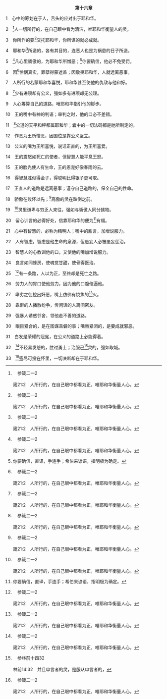 <p style="text-align:center;font-weight:bold;">第十六章</p>

1　心中的筹划在于人，舌头的应对出于耶和华。

2　[^a]人一切所行的，在自己眼中看为清洁，唯耶和华衡量人的灵。

[^a]:　参箴二一2<br><br>箴21:2　人所行的，在自己眼中都看为正，唯耶和华衡量人心。

3　你所作的要[^a]交托耶和华，你所谋的就必成就。

[^a]:　诗三七5；参太六25；路十二22；腓四6；彼前五7<br><br>诗37:5　当将你的事交托耶和华，并信靠祂，祂就必成全。<br><br>太6:25　所以我告诉你们，不要为生命忧虑，吃什么，喝什么；也不要为身体忧虑，穿什么。生命不胜于食物吗？身体不胜于衣服吗？<br><br>路12:22　耶稣又对门徒说，所以我告诉你们，不要为生命忧虑，吃什么，也不要为身体忧虑，穿什么。<br><br>腓4:6　应当一无挂虑，只要凡事借着祷告、祈求，带着感谢，将你们所要的告诉神；<br><br>彼前5:7　你们要将一切的忧虑卸给神，因为祂顾念你们。

4　耶和华[^a]所造的，各有其目的，连恶人也是为祸患的日子所造。

[^a]:　赛四三7<br><br>赛43:7　就是凡称为我名下的人，是我为自己的荣耀所创造、所塑造的，更是我所造作的。

5　[^a]凡心里骄傲的，为耶和华所憎恶；[^1]你要确信，他必不免受罚。

[^1]:你要确信，直译，手连手；希伯来谚语，指明极为确定。

[^a]:　箴十一20～21；路十六15<br><br>箴11:20　心中乖僻的，为耶和华所憎恶；行径完全的，为祂所喜悦。<br><br>箴11:21　你要确信，恶人必不免受罚；义人的后裔必得拯救。<br><br>路16:15　耶稣对他们说，你们是在人面前自称为义的，但神知道你们的心；因为在人中间高贵的，在神面前却是可憎的。

6　因[^a]怜悯真实，罪孽得蒙遮盖；因敬畏耶和华，人就远离恶事。

[^a]:　亚七9；太二三23<br><br>亚7:9　万军之耶和华曾对你们的列祖如此说，要按公理审判，各人向弟兄施慈爱和怜恤；<br><br>太23:23　假冒为善的经学家和法利赛人，你们有祸了！因为你们将薄荷、芹菜、茴香，献上十分之一，却撇开律法上更重的事，就是正义、怜悯、信实；这些原是必须行的，那些也是不可撇开的。

7　人所行的若蒙耶和华喜悦，耶和华甚至使他的仇敌与他和好。

8　[^a]少有进项却有公义，强如多有进项却无公理。

[^a]:　箴十五16<br><br>箴15:16　少有财宝，敬畏耶和华，强如多有财宝，烦乱不安。

9　人心筹算自己的道路，唯耶和华指引他的脚步。

10　王的嘴中有神的判语；审判之时，他的口必不差错。

11　[^a]公道的天平和秤都属耶和华；囊中的一切法码都是祂所制定的。

[^a]:　利十九36；箴十一1<br><br>利19:36　要用公道的天平、公道的法码、公道的伊法、公道的欣；我是耶和华你们的神，曾把你们从埃及地领出来。<br><br>箴11:1　诡诈的天平为耶和华所憎恶；足重的法码为祂所喜悦。

12　作恶为王所憎恶，因国位是靠公义坚立。

13　公义的嘴为王所喜悦，说话正直的，为王所喜爱。

14　王的震怒如死亡的使者，但智慧人能平息王怒。

15　王的脸光使人有生命，王的恩宠好像春雨的云。

16　得智慧胜似得金子，得聪明比得银子更可取。

17　正直人的道路是远离恶事；谨守自己道路的，保全自己的性命。

18　骄傲在败坏以先；[^a]高傲的灵在跌倒之前。

[^a]:　箴十八12<br><br>箴18:12　败坏之先，人心高傲；尊荣以前，必有谦卑。

19　[^a]灵里谦卑与穷乏人来往，强如与骄傲人同分掳物。

[^a]:　太五3<br><br>太5:3　灵里贫穷的人有福了，因为诸天的国是他们的。

20　留心训言的必得好处，信靠耶和华的便为[^1]有福。

[^1]:或，快乐。

21　心中有智慧的，必称为精明人；嘴中的甜言，加增说服力。

22　人有智虑，智虑是他生命的泉源，但愚妄人必被愚妄惩治。

23　智慧人的心教训他的口，又使他的嘴加增说服力。

24　良言如同蜂房，使魂觉甘甜，使骨得医治。

25　[^a]有一条路，人以为正，至终却是死亡之路。

[^a]:　箴十四12<br><br>箴14:12　有一条路，人以为正，至终却是死亡之路。

26　劳力人的胃口使他劳力，因为他的口腹催逼他。

27　卑劣之徒挖出奸恶，嘴上仿佛有烧焦的[^a]火。

[^a]:　雅三6<br><br>雅3:6　舌头就是火，在我们百体中，是个不义的世界，污秽全身，也把生命的轮子点起来，且是给火坑的火点着的。

28　乖僻的人播散纷争，传闲话的人离间密友。

29　强暴人诱惑邻舍，领他走不善的道路。

30　眼目紧合的，是在图谋乖僻的事；嘴唇紧闭的，是要成就邪恶。

31　白发是荣耀的冠冕，在公义的道路上必能得着。

32　[^a]不轻易发怒的，胜过勇士；治服己[^b]灵的，强如取城。

[^a]:　箴十四29；十五18；雅一19<br><br>箴14:29　不轻易发怒的，大有聪明；灵里暴躁的，大显愚妄。<br><br>箴15:18　暴怒的人挑启争端；不轻易发怒的人止息纷争。<br><br>雅1:19　我亲爱的弟兄们，这是你们所知道的，但你们各人要快快地听，慢慢地说，慢慢地动怒；

[^b]:　参林前十四32<br><br>林前14:32　并且申言者的灵，是服从申言者的，

33　[^a]签尽可投在怀里，一切决断却在于耶和华。

[^a]:　民二六55；尼十一1；拿一7；徒一26<br><br>民26:55　虽是这样，还要拈阄分地；他们要按着祖宗支派的名字，承受为业。<br><br>尼11:1　百姓的首领住在耶路撒冷；其余的百姓掣签，每十人中使一人来住在圣城耶路撒冷，那九人住在别的城邑。<br><br>拿1:7　船上的人彼此说，来吧，我们掣签，好知道这灾临到我们是因谁的缘故；于是他们掣签，掣出约拿来。<br><br>徒1:26　于是众人为他们摇签，摇出马提亚来，他就和十一位使徒同列。


